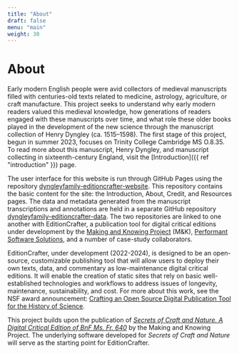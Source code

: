 ```yaml
---
title: "About"
draft: false
menu: "main"
weight: 30
---
```

# About

Early modern English people were avid collectors of medieval manuscripts filled with centuries-old texts related to medicine, astrology, agriculture, or craft manufacture. This project seeks to understand why early modern readers valued this medieval knowledge, how generations of readers engaged with these manuscripts over time, and what role these older books played in the development of the new science through the manuscript collection of Henry Dyngley (ca. 1515–1598). The first stage of this project, begun in summer 2023, focuses on Trinity College Cambridge MS O.8.35. To read more about this manuscript, Henry Dyngley, and manuscript collecting in sixteenth-century England, visit the [Introduction]({{ ref "introduction" }}) page.

The user interface for this website is run through GitHub Pages using the repository [dyngleyfamily-editioncrafter-website](https://github.com/cu-mkp/dyngleyfamily-editioncrafter-website). This repository contains the basic content for the site: the Introduction, About, Credit, and Resources pages. The data and metadata generated from the manuscript transcriptions and annotations are held in a separate GitHub repository [dyngleyfamily-editioncrafter-data](https://github.com/cu-mkp/dyngleyfamily-editioncrafter-data/tree/main). The two repositories are linked to one another with EditionCrafter, a publication tool for digital critical editions under development by the [Making and Knowing Project](https://makingandknowing.org/) (M&K), [Performant Software Solutions](https://www.performantsoftware.com/), and a number of case-study collaborators. 

EditionCrafter, under development (2022-2024), is designed to be an open-source, customizable publishing tool that will allow users to deploy their own texts, data, and commentary as low-maintenance digital critical editions. It will enable the creation of static sites that rely on basic well-established technologies and workflows to address issues of longevity, maintenance, sustainability, and cost. For more about this work, see the NSF award announcement: [Crafting an Open Source Digital Publication Tool for the History of Science](https://www.nsf.gov/awardsearch/showAward?AWD_ID=2218218&HistoricalAwards=false).

This project builds upon the publication of *[Secrets of Craft and Nature. A Digital Critical Edition of BnF Ms. Fr. 640](https://edition640.makingandknowing.org/#/)* by the Making and Knowing Project. The underlying software developed for *Secrets of Craft and Nature* will serve as the starting point for EditionCrafter. 
